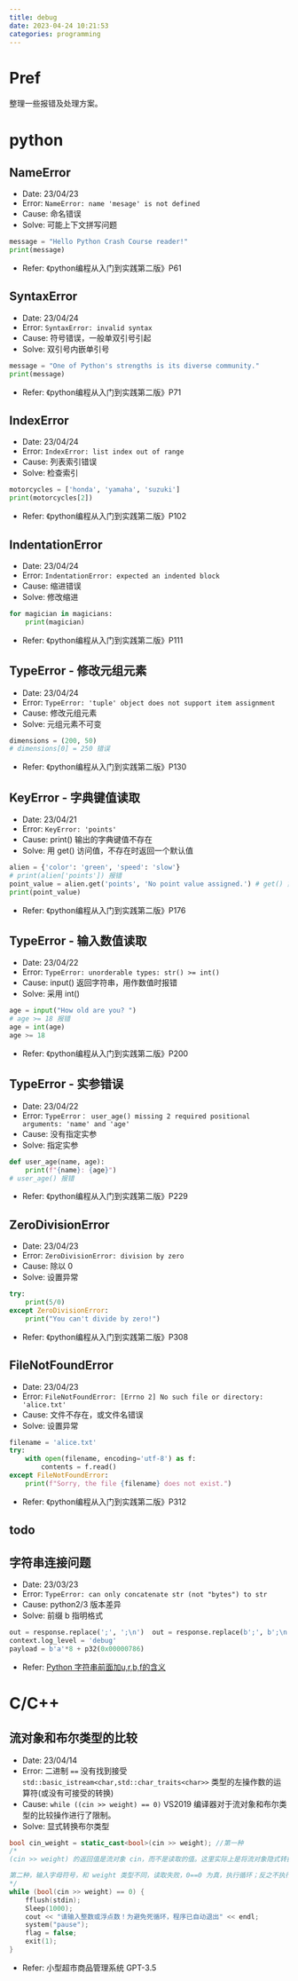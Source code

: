 ```yaml
---
title: debug
date: 2023-04-24 10:21:53
categories: programming
---
```

# Pref

整理一些报错及处理方案。

# python

## NameError

- Date: 23/04/23
- Error:
`NameError: name 'mesage' is not defined`
- Cause: 命名错误
- Solve: 可能上下文拼写问题
```python
message = "Hello Python Crash Course reader!"
print(message)
```
- Refer:
《python编程从入门到实践第二版》P61

## SyntaxError

- Date: 23/04/24
- Error:
`SyntaxError: invalid syntax`
- Cause: 符号错误，一般单双引号引起
- Solve: 双引号内嵌单引号
```python
message = "One of Python's strengths is its diverse community."
print(message)
```
- Refer:
《python编程从入门到实践第二版》P71

## IndexError

- Date: 23/04/24
- Error:
`IndexError: list index out of range`
- Cause: 列表索引错误
- Solve: 检查索引
```python
motorcycles = ['honda', 'yamaha', 'suzuki']
print(motorcycles[2])
```
- Refer:
《python编程从入门到实践第二版》P102

## IndentationError

- Date: 23/04/24
- Error:
`IndentationError: expected an indented block`
- Cause: 缩进错误
- Solve: 修改缩进
```python
for magician in magicians:
    print(magician)
```
- Refer:
《python编程从入门到实践第二版》P111

## TypeError - 修改元组元素

- Date: 23/04/24
- Error:
`TypeError: 'tuple' object does not support item assignment`
- Cause: 修改元组元素
- Solve: 元组元素不可变
```python
dimensions = (200, 50)
# dimensions[0] = 250 错误
```
- Refer:
《python编程从入门到实践第二版》P130

## KeyError - 字典键值读取

- Date: 23/04/21
- Error:
`KeyError: 'points'`
- Cause: print() 输出的字典键值不存在
- Solve: 用 get() 访问值，不存在时返回一个默认值
```python
alien = {'color': 'green', 'speed': 'slow'}
# print(alien['points']) 报错
point_value = alien.get('points', 'No point value assigned.') # get() 第二个参数留空，默认返回 None
print(point_value)
```
- Refer:
《python编程从入门到实践第二版》P176

## TypeError - 输入数值读取

- Date: 23/04/22
- Error:
`TypeError: unorderable types: str() >= int()`
- Cause: input() 返回字符串，用作数值时报错
- Solve: 采用 int()
```python
age = input("How old are you? ")
# age >= 18 报错
age = int(age)
age >= 18
```
- Refer:
《python编程从入门到实践第二版》P200

## TypeError - 实参错误

- Date: 23/04/22
- Error:
`TypeError： user_age() missing 2 required positional arguments: 'name' and 'age'`
- Cause: 没有指定实参
- Solve: 指定实参
```python
def user_age(name, age):
    print(f"{name}: {age}")
# user_age() 报错
```
- Refer:
《python编程从入门到实践第二版》P229

## ZeroDivisionError

- Date: 23/04/23
- Error:
`ZeroDivisionError: division by zero`
- Cause: 除以 0
- Solve: 设置异常
```python
try:
    print(5/0)
except ZeroDivisionError:
    print("You can't divide by zero!")
```
- Refer:
《python编程从入门到实践第二版》P308

## FileNotFoundError

- Date: 23/04/23
- Error:
`FileNotFoundError: [Errno 2] No such file or directory: 'alice.txt'`
- Cause: 文件不存在，或文件名错误
- Solve: 设置异常
```python
filename = 'alice.txt'
try:
    with open(filename, encoding='utf-8') as f:
        contents = f.read()
except FileNotFoundError:
    print(f"Sorry, the file {filename} does not exist.")
```
- Refer:
《python编程从入门到实践第二版》P312







## todo

## 字符串连接问题

- Date: 23/03/23
- Error:
`TypeError: can only concatenate str (not "bytes") to str`
- Cause: python2/3 版本差异
- Solve: 前缀 b 指明格式
```python
out = response.replace(';', ';\n')  out = response.replace(b';', b';\n')
context.log_level = 'debug'
payload = b'a'*8 + p32(0x00000786)
```
- Refer:
[Python 字符串前面加u,r,b,f的含义](https://zhuanlan.zhihu.com/p/260185255#:~:text=b%22%20%22%E5%89%8D%E7%BC%80%E8%A1%A8%E7%A4%BA%EF%BC%9A%E5%90%8E%E9%9D%A2,%E5%8F%AA%E8%AE%A4bytes%20%E7%B1%BB%E5%9E%8B%E6%95%B0%E6%8D%AE%E3%80%82)

# C/C++

## 流对象和布尔类型的比较

- Date: 23/04/14
- Error:
二进制 `==` 没有找到接受 `std::basic_istream<char,std::char_traits<char>>` 类型的左操作数的运算符(或没有可接受的转换)
- Cause: `while ((cin >> weight) == 0)` VS2019 编译器对于流对象和布尔类型的比较操作进行了限制。
- Solve: 显式转换布尔类型
```C++
bool cin_weight = static_cast<bool>(cin >> weight); //第一种
/*
(cin >> weight) 的返回值是流对象 cin，而不是读取的值。这里实际上是将流对象隐式转换为布尔类型，若不需要处理读取操作失败的情况，可直接使用 while (cin >> weight) 来循环读取输入。

第二种，输入字母符号，和 weight 类型不同，读取失败，0==0 为真，执行循环；反之不执行。
*/
while (bool(cin >> weight) == 0) {
	fflush(stdin);
	Sleep(1000);
	cout << "请输入整数或浮点数！为避免死循环，程序已自动退出" << endl;
	system("pause");
	flag = false;
	exit(1);
}
```
- Refer:
小型超市商品管理系统 GPT-3.5



